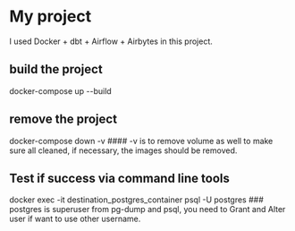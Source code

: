 # My project

I used Docker + dbt + Airflow + Airbytes in this project.

## build the project

docker-compose up --build

## remove the project

docker-compose down -v #### -v is to remove volume as well to make sure all cleaned, if necessary, the images should be removed.

## Test if success via command line tools

docker exec -it destination_postgres_container psql -U postgres ### postgres is superuser from pg-dump and psql, you need to Grant and Alter user if want to use other username.
